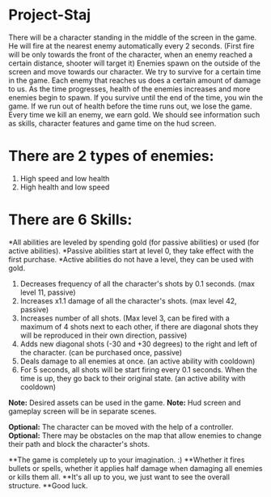 # Project-Staj

There will be a character standing in the middle of the screen in the game.
He will fire at the nearest enemy automatically every 2 seconds. 
(First fire will be only towards the front of the character, when an enemy reached a certain distance, shooter will target it)
Enemies spawn on the outside of the screen and move towards our character.
We try to survive for a certain time in the game.
Each enemy that reaches us does a certain amount of damage to us.
As the time progresses, health of the enemies increases and more enemies begin to spawn.
If you survive until the end of the time, you win the game.
If we run out of health before the time runs out, we lose the game.
Every time we kill an enemy, we earn gold.
We should see information such as skills, character features and game time on the hud screen.

# There are 2 types of enemies:
1) High speed and low health
2) High health and low speed

# There are 6 Skills:
*All abilities are leveled by spending gold (for passive abilities) or used (for active abilities).
*Passive abilities start at level 0, they take effect with the first purchase.
*Active abilities do not have a level, they can be used with gold.

1. Decreases frequency of all the character's shots by 0.1 seconds. (max level 11, passive)
2. Increases x1.1 damage of all the character's shots. (max level 42, passive)
3. Increases number of all shots. (Max level 3, can be fired with a maximum of 4 shots next to each other,
	if there are diagonal shots they will be reproduced in their own direction, passive)
4. Adds new diagonal shots (-30 and +30 degrees) to the right and left of the character. (can be purchased once, passive)
5. Deals damage to all enemies at once. (an active ability with cooldown)
6. For 5 seconds, all shots will be start firing every 0.1 seconds. When the time is up, they go back to their original state. 
	(an active ability with cooldown)

**Note:** Desired assets can be used in the game.
**Note:** Hud screen and gameplay screen will be in separate scenes.

**Optional:** The character can be moved with the help of a controller.
**Optional:** There may be obstacles on the map that allow enemies to change their path and block the character's shots.

**The game is completely up to your imagination. :)
**Whether it fires bullets or spells, whether it applies half damage when damaging all enemies or kills them all.
**It's all up to you, we just want to see the overall structure.
**Good luck.
